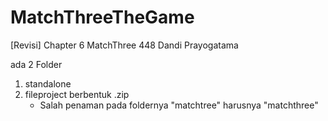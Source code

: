 # MatchThreeTheGame
 [Revisi] Chapter 6 MatchThree 
 448 Dandi Prayogatama

ada 2 Folder

1) standalone
2) fileproject berbentuk .zip
   - Salah penaman pada foldernya "matchtree" harusnya "matchthree"
